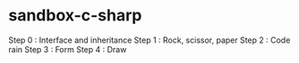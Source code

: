 # sandbox-c-sharp

Step 0 : Interface and inheritance
Step 1 : Rock, scissor, paper
Step 2 : Code rain 
Step 3 : Form
Step 4 : Draw 